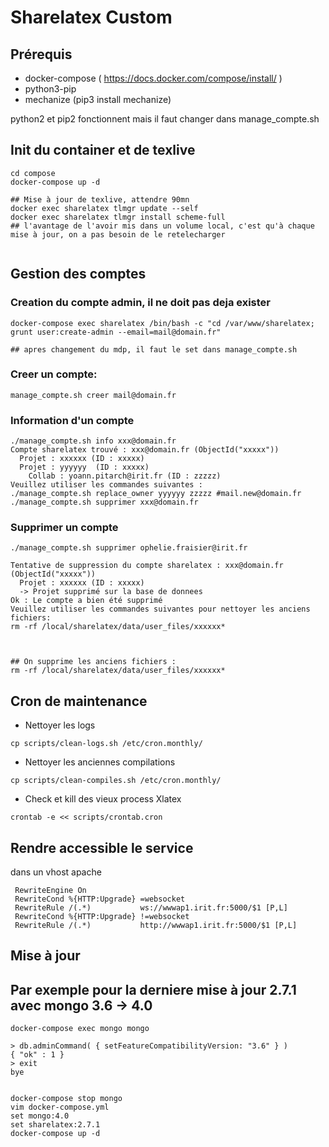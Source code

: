 # Sharelatex Custom

## Prérequis 

* docker-compose ( https://docs.docker.com/compose/install/ )
* python3-pip 
* mechanize (pip3 install mechanize)


python2 et pip2 fonctionnent mais il faut changer dans manage_compte.sh

## Init du container et de texlive 

```
cd compose
docker-compose up -d 

## Mise à jour de texlive, attendre 90mn
docker exec sharelatex tlmgr update --self
docker exec sharelatex tlmgr install scheme-full
## l'avantage de l'avoir mis dans un volume local, c'est qu'à chaque mise à jour, on a pas besoin de le retelecharger 


```


## Gestion des comptes


### Creation du compte admin, il ne doit pas deja exister
```
docker-compose exec sharelatex /bin/bash -c "cd /var/www/sharelatex; grunt user:create-admin --email=mail@domain.fr"

## apres changement du mdp, il faut le set dans manage_compte.sh 
```
### Creer un compte: 
```
manage_compte.sh creer mail@domain.fr
```

### Information d'un compte
```
./manage_compte.sh info xxx@domain.fr
Compte sharelatex trouvé : xxx@domain.fr (ObjectId("xxxxx"))
  Projet : xxxxxx (ID : xxxxx)  
  Projet : yyyyyy  (ID : xxxxx)  
    Collab : yoann.pitarch@irit.fr (ID : zzzzz) 
Veuillez utiliser les commandes suivantes : 
./manage_compte.sh replace_owner yyyyyy zzzzz #mail.new@domain.fr
./manage_compte.sh supprimer xxx@domain.fr
```

### Supprimer un compte
```
./manage_compte.sh supprimer ophelie.fraisier@irit.fr
 
Tentative de suppression du compte sharelatex : xxx@domain.fr (ObjectId("xxxxx"))
  Projet : xxxxxx (ID : xxxxx)  
  -> Projet supprimé sur la base de donnees
Ok : Le compte a bien été supprimé
Veuillez utiliser les commandes suivantes pour nettoyer les anciens fichiers:
rm -rf /local/sharelatex/data/user_files/xxxxxx*



## On supprime les anciens fichiers : 
rm -rf /local/sharelatex/data/user_files/xxxxxx*

```

## Cron de maintenance

* Nettoyer les logs
```
cp scripts/clean-logs.sh /etc/cron.monthly/
```
* Nettoyer les anciennes compilations
```
cp scripts/clean-compiles.sh /etc/cron.monthly/
```
* Check et kill des vieux process Xlatex
```
crontab -e << scripts/crontab.cron
```

## Rendre accessible le service
dans un vhost apache 
```
 RewriteEngine On
 RewriteCond %{HTTP:Upgrade} =websocket
 RewriteRule /(.*)           ws://wwwap1.irit.fr:5000/$1 [P,L]
 RewriteCond %{HTTP:Upgrade} !=websocket
 RewriteRule /(.*)           http://wwwap1.irit.fr:5000/$1 [P,L]
 ```

## Mise à jour 

## Par exemple pour la derniere mise à jour 2.7.1 avec mongo 3.6 -> 4.0
```
docker-compose exec mongo mongo
 
> db.adminCommand( { setFeatureCompatibilityVersion: "3.6" } )
{ "ok" : 1 }
> exit
bye
 
 
docker-compose stop mongo
vim docker-compose.yml
set mongo:4.0
set sharelatex:2.7.1
docker-compose up -d
```